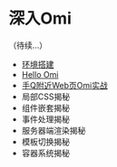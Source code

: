 ﻿# 深入Omi

（待续...）

* [环境搭建](./cn_env.md)
* [Hello Omi](./cn_hello.md)
* [手Q附近Web页Omi实战](./cn_nearby.md)
* 局部CSS揭秘
* 组件嵌套揭秘
* 事件处理揭秘
* 服务器端渲染揭秘
* 模板切换揭秘
* 容器系统揭秘